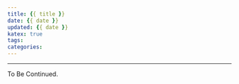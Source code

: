 ```yaml
---
title: {{ title }}
date: {{ date }}
updated: {{ date }}
katex: true
tags: 
categories: 
---
```




<!-- more -->

---

To Be Continued.

<!-- Q.E.D. -->